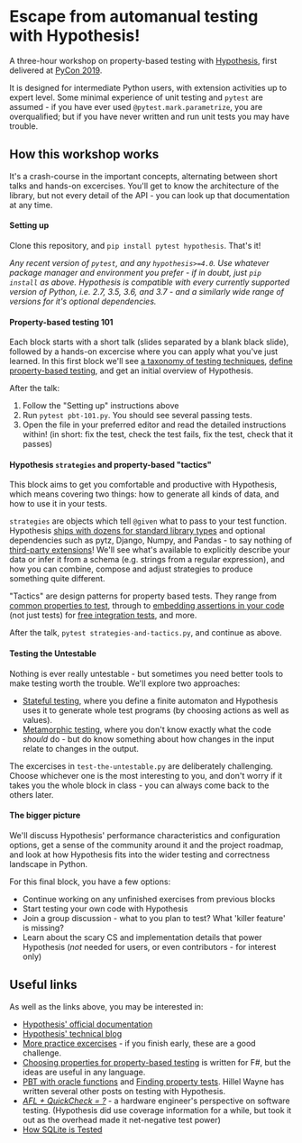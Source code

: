 # Escape from automanual testing with Hypothesis!

A three-hour workshop on property-based testing with [Hypothesis](https://hypothesis.works),
first delivered at [PyCon 2019](https://us.pycon.org/2019/schedule/presentation/91/).

It is designed for intermediate Python users, with extension activities up to expert level.
Some minimal experience of unit testing and `pytest` are assumed - if you have ever used
`@pytest.mark.parametrize`, you are overqualified; but if you have never written and run
unit tests you may have trouble.


## How this workshop works

It's a crash-course in the important concepts, alternating between short talks and
hands-on excercises.  You'll get to know the architecture of the library, but not
every detail of the API - you can look up that documentation at any time.


#### Setting up

Clone this repository, and `pip install pytest hypothesis`.  That's it!

*Any recent version of `pytest`, and any `hypothesis>=4.0`.
Use whatever package manager and environment you prefer - if in doubt,
just `pip install` as above.  Hypothesis is compatible with every currently
supported version of Python, i.e. 2.7, 3.5, 3.6, and 3.7 - and a similarly
wide range of versions for it's optional dependencies.*


#### Property-based testing 101

Each block starts with a short talk (slides separated by a blank black slide),
followed by a hands-on excercise where you can apply what you've just learned.
In this first block we'll see
[a taxonomy of testing techniques](https://www.hillelwayne.com/post/a-bunch-of-tests/),
[define property-based testing](https://hypothesis.works/articles/what-is-property-based-testing/),
 and get an initial overview of Hypothesis.

After the talk:

1. Follow the "Setting up" instructions above
2. Run `pytest pbt-101.py`.  You should see several passing tests.
3. Open the file in your preferred editor and read the detailed instructions within!
   (in short: fix the test, check the test fails, fix the test, check that it passes)


#### Hypothesis `strategies` and property-based "tactics"

This block aims to get you comfortable and productive with Hypothesis, which means
covering two things: how to generate all kinds of data, and how to use it in your tests.

`strategies` are objects which tell `@given` what to pass to your test function.
Hypothesis [ships with dozens for standard library types](https://hypothesis.readthedocs.io/en/latest/data.html)
and optional dependencies such as pytz, Django, Numpy, and Pandas - to say nothing of
[third-party extensions](https://hypothesis.readthedocs.io/en/latest/strategies.html)!
We'll see what's available to explicitly describe your data or infer it from a schema
(e.g. strings from a regular expression), and how you can combine, compose and adjust
strategies to produce something quite different.

"Tactics" are design patterns for property based tests.  They range from
[common properties to test](https://fsharpforfunandprofit.com/posts/property-based-testing-2/),
through to [embedding assertions in your code](https://blog.regehr.org/archives/1091)
(not just tests) for [free integration tests](https://www.hillelwayne.com/post/pbt-contracts/),
and more.

After the talk, `pytest strategies-and-tactics.py`, and continue as above.


#### Testing the Untestable

Nothing is ever really untestable - but sometimes you need better tools to make
testing worth the trouble.  We'll explore two approaches:

- [Stateful testing](https://hypothesis.works/articles/rule-based-stateful-testing/),
  where you define a finite automaton and Hypothesis uses it to generate whole test
  programs (by choosing actions as well as values).
- [Metamorphic testing](https://www.hillelwayne.com/post/metamorphic-testing/),
  where you don't know exactly what the code *should* do - but do know something
  about how changes in the input relate to changes in the output.

The excercises in `test-the-untestable.py` are deliberately challenging.  Choose
whichever one is the most interesting to you, and don't worry if it takes you the
whole block in class - you can always come back to the others later.


#### The bigger picture

We'll discuss Hypothesis' performance characteristics and configuration options,
get a sense of the community around it and the project roadmap, and look at how
Hypothesis fits into the wider testing and correctness landscape in Python.

For this final block, you have a few options:

- Continue working on any unfinished exercises from previous blocks
- Start testing your own code with Hypothesis
- Join a group discussion - what to you plan to test?  What 'killer feature'
  is missing?
- Learn about the scary CS and implementation details that power Hypothesis
  (*not* needed for users, or even contributors - for interest only)


## Useful links

As well as the links above, you may be interested in:

- [Hypothesis' official documentation](https://hypothesis.readthedocs.io/)
- [Hypothesis' technical blog](https://hypothesis.works/articles/technical/)
- [More practice excercises](https://github.com/DRmacIver/hypothesis-training) -
  if you finish early, these are a good challenge.
- [Choosing properties for property-based testing](https://fsharpforfunandprofit.com/posts/property-based-testing-2/)
  is written for F#, but the ideas are useful in any language.
- [PBT with oracle functions](https://www.hillelwayne.com/post/hypothesis-oracles/)
  and [Finding property tests](https://www.hillelwayne.com/post/contract-examples/).
  Hillel Wayne has written several other posts on testing with Hypothesis.
- [*AFL + QuickCheck = ?*](https://danluu.com/testing/) - a hardware engineer's
  perspective on software testing.  (Hypothesis did use coverage information for
  a while, but took it out as the overhead made it net-negative test power)
- [How SQLite is Tested](https://www.sqlite.org/testing.html)
